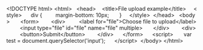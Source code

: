  
 ​<!DOCTYPE html​> 
 ​<​html​> 
 ​  ​<​head​> 
 ​    ​<​title​>​File upload example​</​title​> 
 ​    ​<​style​> 
 ​      ​div​ { 
 ​        ​margin-bottom​:​ ​10​px​; 
 ​      } 
 ​    ​</​style​> 
 ​  ​</​head​> 
 ​  ​<​body​> 
 ​      ​<​form​> 
 ​       ​<​div​> 
 ​         ​<​label​ ​for​="​file​"​>​Choose file to upload​</​label​> 
 ​         ​<​input​ ​type​="​file​" ​id​="​file​" ​name​="​file​" ​multiple​> 
 ​       ​</​div​> 
 ​       ​<​div​> 
 ​         ​<​button​>​Submit​</​button​> 
 ​       ​</​div​> 
 ​      ​</​form​> 
 ​     ​<​script​> 
 ​       ​var​ ​test​ ​=​ ​document​.​querySelector​(​'input'​)​; 
 ​     ​</​script​> 
 ​  ​</​body​> 
 ​</​html​>
